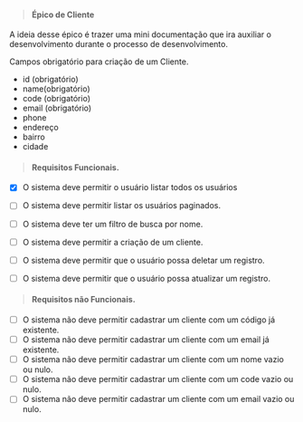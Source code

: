 > #### Épico de Cliente

A ideia desse épico é trazer uma mini documentação que ira auxiliar o desenvolvimento durante o processo de desenvolvimento.

Campos obrigatório para criação de um Cliente.
 * id (obrigatório)
 * name(obrigatório)
 * code (obrigatório)
 * email (obrigatório)
 * phone 
 * endereço 
 * bairro 
 * cidade 


> #### Requisitos Funcionais.

* [X] O sistema deve permitir o usuário listar todos os usuários
* [ ] O sistema deve permitir listar os usuários paginados.
* [ ] O sistema deve ter um filtro de busca por nome.
* [ ] O sistema deve permitir a criação de um cliente.
* [ ] O sistema deve permitir que o usuário possa deletar um registro.
* [ ] O sistema deve permitir que o usuário possa atualizar um registro.


> #### Requisitos não Funcionais.
* [ ] O sistema não deve permitir cadastrar um cliente com um código já existente.
* [ ] O sistema não deve permitir cadastrar um cliente com um email já existente.
* [ ] O sistema não deve permitir cadastrar um cliente com um nome vazio ou nulo.
* [ ] O sistema não deve permitir cadastrar um cliente com um code vazio ou nulo.
* [ ] O sistema não deve permitir cadastrar um cliente com um email vazio ou nulo.
